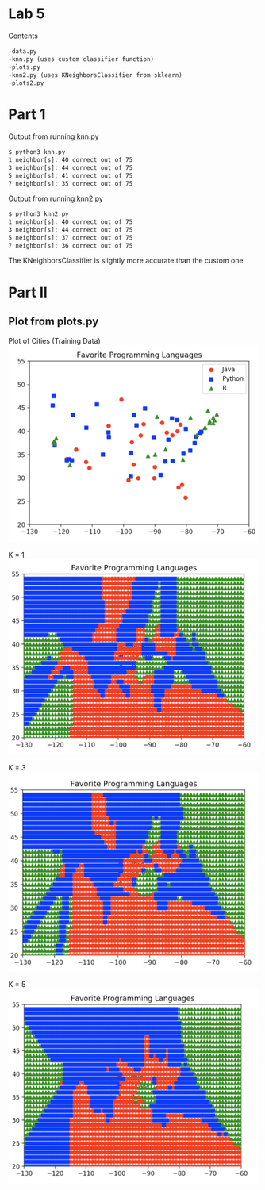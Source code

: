 # Lab 5
Contents
```
-data.py
-knn.py (uses custom classifier function)
-plots.py
-knn2.py (uses KNeighborsClassifier from sklearn)
-plots2.py

```

# Part 1
Output from running knn.py
```
$ python3 knn.py
1 neighbor[s]: 40 correct out of 75
3 neighbor[s]: 44 correct out of 75
5 neighbor[s]: 41 correct out of 75
7 neighbor[s]: 35 correct out of 75
```

Output from running knn2.py
```
$ python3 knn2.py
1 neighbor[s]: 40 correct out of 75
3 neighbor[s]: 44 correct out of 75
5 neighbor[s]: 37 correct out of 75
7 neighbor[s]: 36 correct out of 75
```

The KNeighborsClassifier is slightly more accurate than the custom one


# Part II
## Plot from plots.py
Plot of Cities (Training Data)
![](plot1.png)

K = 1
![](plot2.png)

K = 3
![](plot3.png)

K = 5
![](plot4.png)
